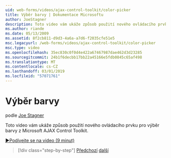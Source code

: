 ```yaml
---
uid: web-forms/videos/ajax-control-toolkit/color-picker
title: Výběr barvy | Dokumentace Microsoftu
author: JoeStagner
description: Toto video vám ukáže způsob použití nového ovládacího prvku pro výběr barvy z Microsoft AJAX Control Toolkit.
ms.author: riande
ms.date: 05/13/2009
ms.assetid: 8f2cb811-d9d3-4a6a-a7d6-f2035cfe51e5
msc.legacyurl: /web-forms/videos/ajax-control-toolkit/color-picker
msc.type: video
ms.openlocfilehash: 35ec830c0f0d4e422a67467987dae462d3d23285
ms.sourcegitcommit: 24b1f6decbb17bb22a45166e5fdb0845c65af498
ms.translationtype: MT
ms.contentlocale: cs-CZ
ms.lasthandoff: 03/01/2019
ms.locfileid: "57071761"
---
```

<a name="color-picker"></a>Výběr barvy
====================
podle [Joe Stagner](https://github.com/JoeStagner)

Toto video vám ukáže způsob použití nového ovládacího prvku pro výběr barvy z Microsoft AJAX Control Toolkit.

[&#9654;Podívejte se na video (9 minut)](https://channel9.msdn.com/Blogs/ASP-NET-Site-Videos/color-picker)

> [!div class="step-by-step"]
> [Předchozí](control-extenders.md)
> [další](combo-box.md)
